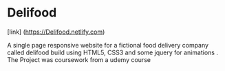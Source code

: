 # Delifood

[link] (https://Delifood.netlify.com)

A single page responsive website for a fictional food delivery company called delifood build using HTML5, CSS3 and some jquery for animations . The Project was coursework from a udemy course
